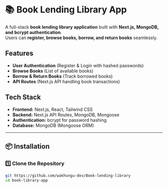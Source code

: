 # 📚 Book Lending Library App

A full-stack  **book lending library application** built with **Next.js, MongoDB, and bcrypt authentication**.  
Users can **register, browse books, borrow, and return books** seamlessly.

##  Features
-  **User Authentication** (Register & Login with hashed passwords)
-  **Browse Books** (List of available books)
-  **Borrow & Return Books** (Track borrowed books)
-  **API Routes** (Next.js API handling book transactions)

##  Tech Stack
- **Frontend:** Next.js, React, Tailwind CSS
- **Backend:** Next.js API Routes, MongoDB, Mongoose
- **Authentication:** bcrypt for password hashing
- **Database:** MongoDB (Mongoose ORM)

---

## 📦 Installation

### 1️⃣ **Clone the Repository**
```sh
git https://github.com/wakhungu-dev/Book-lending-library
cd book-library-app
